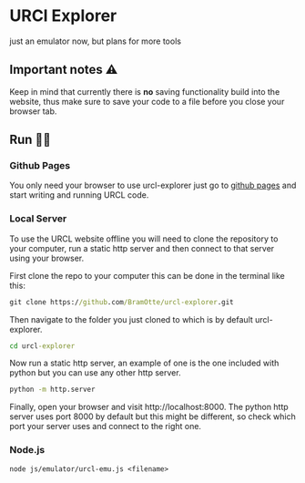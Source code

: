 # URCl Explorer
just an emulator now, but plans for more tools

## Important notes ⚠️
Keep in mind that currently there is **no** saving functionality build into the website, thus make sure to save your code to a file before you close your browser tab.

## Run 🏃‍♂️
### Github Pages
You only need your browser to use urcl-explorer just go to [github pages](https://bramotte.github.io/urcl-explorer) and start writing and running URCL code.

### Local Server
To use the URCL website offline you will need to clone the repository to your computer, run a static http server and then connect to that server using your browser.

First clone the repo to your computer this can be done in the terminal like this:
```cmd
git clone https://github.com/BramOtte/urcl-explorer.git
```

Then navigate to the folder you just cloned to which is by default urcl-explorer.
```cmd
cd urcl-explorer
```

Now run a static http server, an example of one is the one included with python but you can use any other http server.
```cmd
python -m http.server
```

Finally, open your browser and visit http://localhost:8000. The python http server uses port 8000 by default but this might be different, so check which port your server uses and connect to the right one.

### Node.js
```
node js/emulator/urcl-emu.js <filename>
```